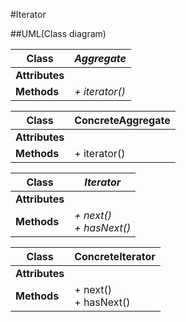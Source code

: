 #Iterator

##UML(Class diagram)

|Class| *Aggregate* |
|-------|--------|
| **Attributes** ||
| **Methods** | *+ iterator()* |

|Class| ConcreteAggregate |
|-------|--------|
| **Attributes** ||
| **Methods** |+ iterator()|

|Class| *Iterator* |
|-------|--------|
| **Attributes** ||
| **Methods** | *+ next() <br /> + hasNext()* |

|Class| ConcreteIterator |
|-------|--------|
| **Attributes** ||
| **Methods** |+ next() <br /> + hasNext()|
